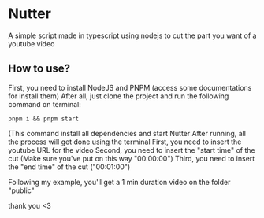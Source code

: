 # Nutter
A simple script made in typescript using nodejs to cut the part you want of a youtube video


## How to use? 
First, you need to install NodeJS and PNPM (access some documentations for install them)
After all, just clone the project and run the following command on terminal:
```
pnpm i && pnpm start
```
(This command install all dependencies and start Nutter
After running, all the process will get done using the terminal
First, you need to insert the youtube URL for the video
Second, you need to insert the "start time" of the cut (Make sure you've put on this way "00:00:00")
Third, you need to insert the "end time" of the cut ("00:01:00")

Following my example, you'll get a 1 min duration video on the folder "public"

thank you <3
